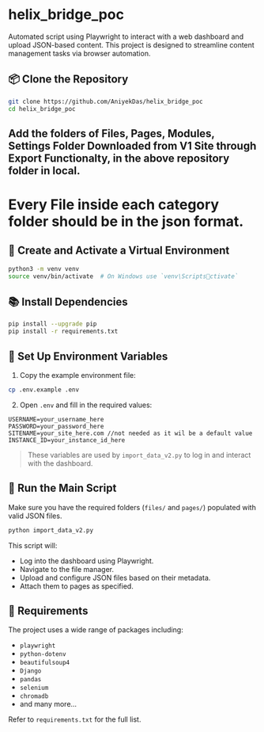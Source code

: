 
# helix_bridge_poc

Automated script using Playwright to interact with a web dashboard and upload JSON-based content. This project is designed to streamline content management tasks via browser automation.

## 📦 Clone the Repository

```bash
git clone https://github.com/AniyekDas/helix_bridge_poc
cd helix_bridge_poc
```

## Add the folders of Files, Pages, Modules, Settings Folder Downloaded from V1 Site through Export Functionalty, in the above repository folder in local.
# Every File inside each category folder should be in the json format.
 

## 🐍 Create and Activate a Virtual Environment

```bash
python3 -m venv venv
source venv/bin/activate  # On Windows use `venv\Scriptsctivate`
```

## 📚 Install Dependencies

```bash
pip install --upgrade pip
pip install -r requirements.txt
```

## 🔐 Set Up Environment Variables

1. Copy the example environment file:

```bash
cp .env.example .env
```

2. Open `.env` and fill in the required values:

```env
USERNAME=your_username_here
PASSWORD=your_password_here
SITENAME=your_site_here.com //not needed as it wil be a default value
INSTANCE_ID=your_instance_id_here
```

> These variables are used by `import_data_v2.py` to log in and interact with the dashboard.

## 🚀 Run the Main Script

Make sure you have the required folders (`files/` and `pages/`) populated with valid JSON files.

```bash
python import_data_v2.py
```

This script will:
- Log into the dashboard using Playwright.
- Navigate to the file manager.
- Upload and configure JSON files based on their metadata.
- Attach them to pages as specified.

## 🧰 Requirements

The project uses a wide range of packages including:
- `playwright`
- `python-dotenv`
- `beautifulsoup4`
- `Django`
- `pandas`
- `selenium`
- `chromadb`
- and many more...

Refer to `requirements.txt` for the full list.
